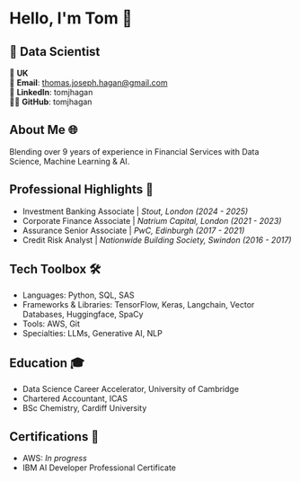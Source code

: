 # Hello, I'm Tom 👋

## 🚀 Data Scientist

📍 **UK** <br/>
📧 **Email**: thomas.joseph.hagan@gmail.com <br/>
🔗 **LinkedIn**: tomjhagan <br/>
👨‍💻 **GitHub**: tomjhagan <br/>

## About Me 🌐
Blending over 9 years of experience in Financial Services with Data Science, Machine Learning & AI.

## Professional Highlights 🌟
* Investment Banking Associate | _Stout, London (2024 - 2025)_
* Corporate Finance Associate | _Natrium Capital, London (2021 - 2023)_
* Assurance Senior Associate | _PwC, Edinburgh (2017 - 2021)_
* Credit Risk Analyst | _Nationwide Building Society, Swindon (2016 - 2017)_

## Tech Toolbox 🛠️
* Languages: Python, SQL, SAS
* Frameworks & Libraries: TensorFlow, Keras, Langchain, Vector Databases, Huggingface, SpaCy
* Tools: AWS, Git
* Specialties: LLMs, Generative AI, NLP

## Education 🎓
* Data Science Career Accelerator, University of Cambridge
* Chartered Accountant, ICAS
* BSc Chemistry, Cardiff University

## Certifications 📜
* AWS: _In progress_
* IBM AI Developer Professional Certificate
